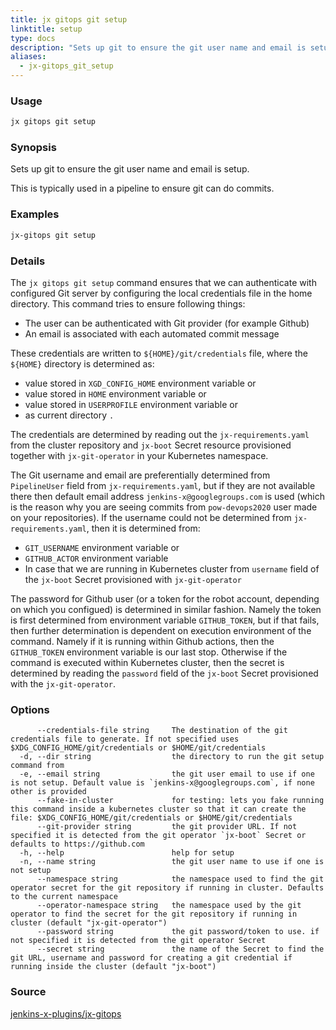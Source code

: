 ```yaml
---
title: jx gitops git setup
linktitle: setup
type: docs
description: "Sets up git to ensure the git user name and email is setup"
aliases:
  - jx-gitops_git_setup
---
```


### Usage

```bash
jx gitops git setup
```

### Synopsis

Sets up git to ensure the git user name and email is setup.
  
This is typically used in a pipeline to ensure git can do commits.

### Examples

  ```bash
  jx-gitops git setup

  ```
  
### Details

The `jx gitops git setup` command ensures that we can authenticate with configured Git server by configuring the local
credentials file in the home directory. This command tries to ensure following things:

- The user can be authenticated with Git provider (for example Github)
- An email is associated with each automated commit message

These credentials are written to `${HOME}/git/credentials` file, where the `${HOME}` directory is determined as:

- value stored in `XGD_CONFIG_HOME` environment variable or
- value stored in `HOME` environment variable or
- value stored in `USERPROFILE` environment variable or
- as current directory `.`

The credentials are determined by reading out the `jx-requirements.yaml` from the cluster repository and `jx-boot`
Secret resource provisioned together with `jx-git-operator` in your Kubernetes namespace.

The Git username and email are preferentially determined from `PipelineUser` field from `jx-requirements.yaml`, but if
they are not available there then default email address `jenkins-x@googlegroups.com` is used (which is the reason why
you are seeing commits from `pow-devops2020` user made on your repositories). If the username could not be
determined from `jx-requirements.yaml`, then it is determined from:

- `GIT_USERNAME` environment variable or
- `GITHUB_ACTOR` environment variable
- In case that we are running in Kubernetes cluster from `username` field of the `jx-boot` Secret provisioned with
  `jx-git-operator`

The password for Github user (or a token for the robot account, depending on which you configued) is determined in
similar fashion. Namely the token is first determined from environment variable `GITHUB_TOKEN`, but if that fails, then
further determination is dependent on execution environment of the command. Namely if it is running within Github
actions, then the `GITHUB_TOKEN` environment variable is our last stop. Otherwise if the command is executed within
Kubernetes cluster, then the secret is determined by reading the `password` field of the `jx-boot` Secret provisioned
with the `jx-git-operator`.

### Options

```
      --credentials-file string     The destination of the git credentials file to generate. If not specified uses $XDG_CONFIG_HOME/git/credentials or $HOME/git/credentials
  -d, --dir string                  the directory to run the git setup command from
  -e, --email string                the git user email to use if one is not setup. Default value is `jenkins-x@googlegroups.com`, if none other is provided
      --fake-in-cluster             for testing: lets you fake running this command inside a kubernetes cluster so that it can create the file: $XDG_CONFIG_HOME/git/credentials or $HOME/git/credentials
      --git-provider string         the git provider URL. If not specified it is detected from the git operator `jx-boot` Secret or defaults to https://github.com
  -h, --help                        help for setup
  -n, --name string                 the git user name to use if one is not setup
      --namespace string            the namespace used to find the git operator secret for the git repository if running in cluster. Defaults to the current namespace
      --operator-namespace string   the namespace used by the git operator to find the secret for the git repository if running in cluster (default "jx-git-operator")
      --password string             the git password/token to use. if not specified it is detected from the git operator Secret
      --secret string               the name of the Secret to find the git URL, username and password for creating a git credential if running inside the cluster (default "jx-boot")
```

### Source

[jenkins-x-plugins/jx-gitops](https://github.com/jenkins-x-plugins/jx-gitops)
